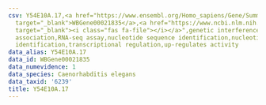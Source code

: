 ```yaml
---
csv: Y54E10A.17,<a href="https://www.ensembl.org/Homo_sapiens/Gene/Summary?db=core;g=WBGene00021835"
  target="_blank">WBGene00021835</a>,<a href="https://www.ncbi.nlm.nih.gov/pubmed/27496166"
  target="_blank"><i class="fas fa-file"></i></a>",genetic interference,functional
  association,RNA-seq assay,nucleotide sequence identification,nucleotide sequence
  identification,transcriptional regulation,up-regulates activity
data_alias: Y54E10A.17
data_id: WBGene00021835
data_numevidence: 1
data_species: Caenorhabditis elegans
data_taxid: '6239'
title: Y54E10A.17
---
```

